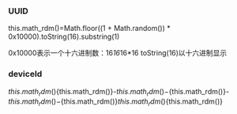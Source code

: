 ### UUID
this.math_rdm()=Math.floor((1 + Math.random()) * 0x10000).toString(16).substring(1)

0x10000表示一个十六进制数：16*16*16*16  toString(16)以十六进制显示

### deviceId
${this.math_rdm()}${this.math_rdm()}-${this.math_rdm()}-${this.math_rdm()}-${this.math_rdm()}-${this.math_rdm()}${this.math_rdm()}${this.math_rdm()}